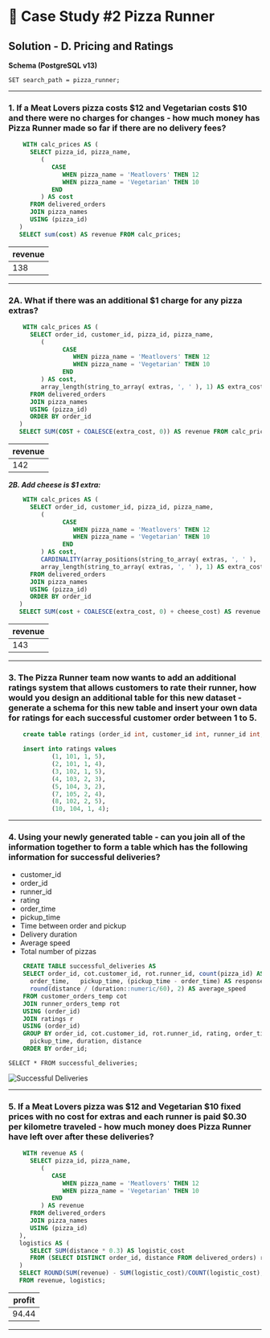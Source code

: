 # 🍕 Case Study #2 Pizza Runner

## Solution - D. Pricing and Ratings


**Schema (PostgreSQL v13)**

   
    SET search_path = pizza_runner;
   
---
### 1. If a Meat Lovers pizza costs $12 and Vegetarian costs $10 and there were no charges for changes - how much money has Pizza Runner made so far if there are no delivery fees?
````sql
    WITH calc_prices AS (
      SELECT pizza_id, pizza_name,
         (
            CASE
               WHEN pizza_name = 'Meatlovers' THEN 12
               WHEN pizza_name = 'Vegetarian' THEN 10
            END
         ) AS cost
      FROM delivered_orders
      JOIN pizza_names
      USING (pizza_id)
   )
   SELECT sum(cost) AS revenue FROM calc_prices;
 ````
| revenue |
| ------- |
| 138     |

---
### 2A. What if there was an additional $1 charge for any pizza extras?
````sql
    WITH calc_prices AS (
      SELECT order_id, customer_id, pizza_id, pizza_name, 
         (
               CASE
                  WHEN pizza_name = 'Meatlovers' THEN 12
                  WHEN pizza_name = 'Vegetarian' THEN 10
               END
         ) AS cost,
         array_length(string_to_array( extras, ', ' ), 1) AS extra_cost
      FROM delivered_orders
      JOIN pizza_names
      USING (pizza_id)
      ORDER BY order_id
   )
   SELECT SUM(COST + COALESCE(extra_cost, 0)) AS revenue FROM calc_prices;
 ````
| revenue |
| ------- |
| 142     |

***2B. Add cheese is $1 extra:***
````sql
    WITH calc_prices AS (
      SELECT order_id, customer_id, pizza_id, pizza_name, 
         (
               CASE
                  WHEN pizza_name = 'Meatlovers' THEN 12
                  WHEN pizza_name = 'Vegetarian' THEN 10
               END
         ) AS cost,
         CARDINALITY(array_positions(string_to_array( extras, ', ' ), '4')) as cheese_cost,
         array_length(string_to_array( extras, ', ' ), 1) AS extra_cost
      FROM delivered_orders
      JOIN pizza_names
      USING (pizza_id)
      ORDER BY order_id
   )
   SELECT SUM(cost + COALESCE(extra_cost, 0) + cheese_cost) AS revenue FROM calc_prices;
 ````
| revenue |
| ------- |
| 143     |
---
### 3. The Pizza Runner team now wants to add an additional ratings system that allows customers to rate their runner, how would you design an additional table for this new dataset - generate a schema for this new table and insert your own data for ratings for each successful customer order between 1 to 5.
````sql
    create table ratings (order_id int, customer_id int, runner_id int, rating int);

    insert into ratings values
    		(1, 101, 1, 5),
    		(2, 101, 1, 4),
    		(3, 102, 1, 5),
    		(4, 103, 2, 3),
    		(5, 104, 3, 2),
    		(7, 105, 2, 4),
    		(8, 102, 2, 5),
    		(10, 104, 1, 4);
````

---
### 4. Using your newly generated table - can you join all of the information together to form a table which has the following information for successful deliveries?
* customer_id
* order_id
* runner_id
* rating
* order_time
* pickup_time
* Time between order and pickup
* Delivery duration
* Average speed
* Total number of pizzas

````sql
    CREATE TABLE successful_deliveries AS
    SELECT order_id, cot.customer_id, rot.runner_id, count(pizza_id) AS pizza_count, rating, 
      order_time,	pickup_time, (pickup_time - order_time) AS response_time, duration,
      round(distance / (duration::numeric/60), 2) AS average_speed
    FROM customer_orders_temp cot
    JOIN runner_orders_temp rot
    USING (order_id)
    JOIN ratings r
    USING (order_id)
    GROUP BY order_id, cot.customer_id, rot.runner_id, rating, order_time,
      pickup_time, duration, distance
    ORDER BY order_id;
````





    SELECT * FROM successful_deliveries;

   ![Successful Deliveries](https://i.ibb.co/X2RS0qP/successful-deliveries.png)

---


### 5. If a Meat Lovers pizza was $12 and Vegetarian $10 fixed prices with no cost for extras and each runner is paid $0.30 per kilometre traveled - how much money does Pizza Runner have left over after these deliveries?
````sql
    WITH revenue AS (
      SELECT pizza_id, pizza_name,
         (
            CASE
               WHEN pizza_name = 'Meatlovers' THEN 12
               WHEN pizza_name = 'Vegetarian' THEN 10
            END
         ) AS revenue
      FROM delivered_orders
      JOIN pizza_names
      USING (pizza_id)
   ),
   logistics AS (
      SELECT SUM(distance * 0.3) AS logistic_cost
      FROM (SELECT DISTINCT order_id, distance FROM delivered_orders) received_orders
   )
   SELECT ROUND(SUM(revenue) - SUM(logistic_cost)/COUNT(logistic_cost),2) AS profit
   FROM revenue, logistics;
 ````        

| profit |
| ------ |
| 94.44  |

---

